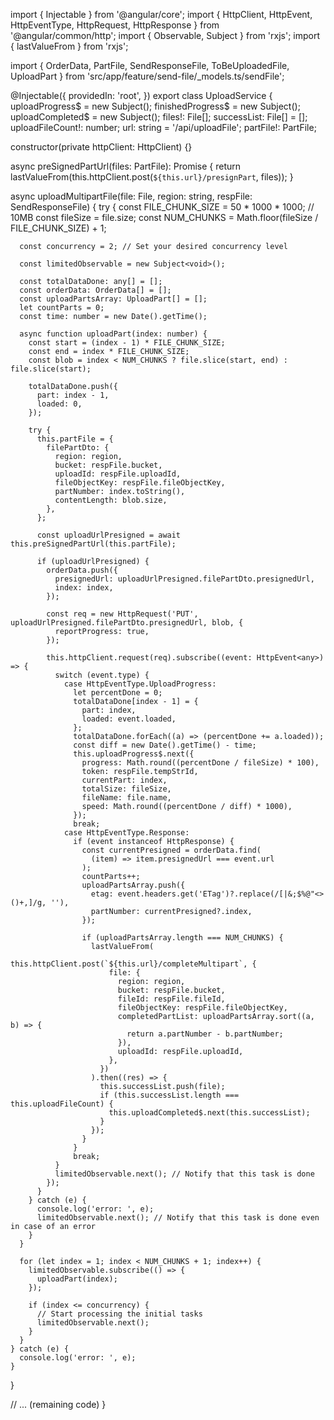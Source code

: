 import { Injectable } from '@angular/core';
import { HttpClient, HttpEvent, HttpEventType, HttpRequest, HttpResponse } from '@angular/common/http';
import { Observable, Subject } from 'rxjs';
import { lastValueFrom } from 'rxjs';

import { OrderData, PartFile, SendResponseFile, ToBeUploadedFile, UploadPart } from 'src/app/feature/send-file/_models.ts/sendFile';

@Injectable({
  providedIn: 'root',
})
export class UploadService {
  uploadProgress$ = new Subject<any>();
  finishedProgress$ = new Subject<any>();
  uploadCompleted$ = new Subject<any>();
  files!: File[];
  successList: File[] = [];
  uploadFileCount!: number;
  url: string = '/api/uploadFile';
  partFile!: PartFile;

  constructor(private httpClient: HttpClient) {}

  async preSignedPartUrl(files: PartFile): Promise<any> {
    return lastValueFrom(this.httpClient.post(`${this.url}/presignPart`, files));
  }

  async uploadMultipartFile(file: File, region: string, respFile: SendResponseFile) {
    try {
      const FILE_CHUNK_SIZE = 50 * 1000 * 1000; // 10MB
      const fileSize = file.size;
      const NUM_CHUNKS = Math.floor(fileSize / FILE_CHUNK_SIZE) + 1;

      const concurrency = 2; // Set your desired concurrency level

      const limitedObservable = new Subject<void>();

      const totalDataDone: any[] = [];
      const orderData: OrderData[] = [];
      const uploadPartsArray: UploadPart[] = [];
      let countParts = 0;
      const time: number = new Date().getTime();

      async function uploadPart(index: number) {
        const start = (index - 1) * FILE_CHUNK_SIZE;
        const end = index * FILE_CHUNK_SIZE;
        const blob = index < NUM_CHUNKS ? file.slice(start, end) : file.slice(start);

        totalDataDone.push({
          part: index - 1,
          loaded: 0,
        });

        try {
          this.partFile = {
            filePartDto: {
              region: region,
              bucket: respFile.bucket,
              uploadId: respFile.uploadId,
              fileObjectKey: respFile.fileObjectKey,
              partNumber: index.toString(),
              contentLength: blob.size,
            },
          };

          const uploadUrlPresigned = await this.preSignedPartUrl(this.partFile);

          if (uploadUrlPresigned) {
            orderData.push({
              presignedUrl: uploadUrlPresigned.filePartDto.presignedUrl,
              index: index,
            });

            const req = new HttpRequest('PUT', uploadUrlPresigned.filePartDto.presignedUrl, blob, {
              reportProgress: true,
            });

            this.httpClient.request(req).subscribe((event: HttpEvent<any>) => {
              switch (event.type) {
                case HttpEventType.UploadProgress:
                  let percentDone = 0;
                  totalDataDone[index - 1] = {
                    part: index,
                    loaded: event.loaded,
                  };
                  totalDataDone.forEach((a) => (percentDone += a.loaded));
                  const diff = new Date().getTime() - time;
                  this.uploadProgress$.next({
                    progress: Math.round((percentDone / fileSize) * 100),
                    token: respFile.tempStrId,
                    currentPart: index,
                    totalSize: fileSize,
                    fileName: file.name,
                    speed: Math.round((percentDone / diff) * 1000),
                  });
                  break;
                case HttpEventType.Response:
                  if (event instanceof HttpResponse) {
                    const currentPresigned = orderData.find(
                      (item) => item.presignedUrl === event.url
                    );
                    countParts++;
                    uploadPartsArray.push({
                      etag: event.headers.get('ETag')?.replace(/[|&;$%@"<>()+,]/g, ''),
                      partNumber: currentPresigned?.index,
                    });

                    if (uploadPartsArray.length === NUM_CHUNKS) {
                      lastValueFrom(
                        this.httpClient.post(`${this.url}/completeMultipart`, {
                          file: {
                            region: region,
                            bucket: respFile.bucket,
                            fileId: respFile.fileId,
                            fileObjectKey: respFile.fileObjectKey,
                            completedPartList: uploadPartsArray.sort((a, b) => {
                              return a.partNumber - b.partNumber;
                            }),
                            uploadId: respFile.uploadId,
                          },
                        })
                      ).then((res) => {
                        this.successList.push(file);
                        if (this.successList.length === this.uploadFileCount) {
                          this.uploadCompleted$.next(this.successList);
                        }
                      });
                    }
                  }
                  break;
              }
              limitedObservable.next(); // Notify that this task is done
            });
          }
        } catch (e) {
          console.log('error: ', e);
          limitedObservable.next(); // Notify that this task is done even in case of an error
        }
      }

      for (let index = 1; index < NUM_CHUNKS + 1; index++) {
        limitedObservable.subscribe(() => {
          uploadPart(index);
        });

        if (index <= concurrency) {
          // Start processing the initial tasks
          limitedObservable.next();
        }
      }
    } catch (e) {
      console.log('error: ', e);
    }
  }

  // ... (remaining code)
}
